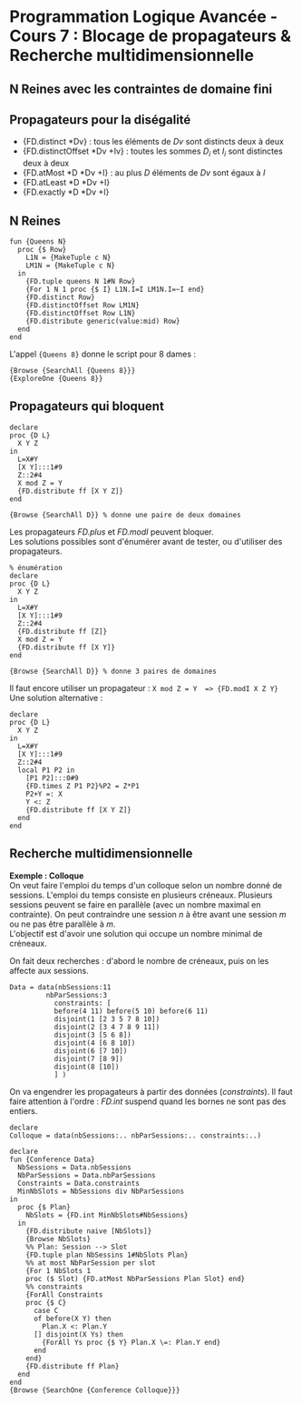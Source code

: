 # Programmation Logique Avancée - Cours 7 : Blocage de propagateurs & Recherche multidimensionnelle

## N Reines avec les contraintes de domaine fini

## Propagateurs pour la diségalité

* {FD.distinct *Dv} : tous les éléments de *Dv* sont distincts deux à deux
* {FD.distinctOffset *Dv +Iv} : toutes les sommes *D<sub>i</sub>*
et *I<sub>i</sub>* sont distinctes deux à deux
* {FD.atMost *D *Dv +I} : au plus *D* éléments de *Dv* sont égaux à *I*
* {FD.atLeast *D *Dv +I}
* {FD.exactly *D *Dv +I}

## N Reines

```
fun {Queens N}
  proc {$ Row}
    L1N = {MakeTuple c N}
    LM1N = {MakeTuple c N}
  in
    {FD.tuple queens N 1#N Row}
    {For 1 N 1 proc {$ I} L1N.I=I LM1N.I=~I end}
    {FD.distinct Row}
    {FD.distinctOffset Row LM1N}
    {FD.distinctOffset Row L1N}
    {FD.distribute generic(value:mid) Row}
  end
end
```

L'appel ```{Queens 8}``` donne le script pour 8 dames :
```
{Browse {SearchAll {Queens 8}}}
{ExploreOne {Queens 8}}
```

## Propagateurs qui bloquent

```
declare
proc {D L}
  X Y Z
in
  L=X#Y
  [X Y]:::1#9
  Z::2#4
  X mod Z = Y
  {FD.distribute ff [X Y Z]}
end

{Browse {SearchAll D}} % donne une paire de deux domaines
```
Les propagateurs *FD.plus* et *FD.modI* peuvent bloquer.  
Les solutions possibles sont d'énumérer avant de tester, ou d'utiliser des
propagateurs.

```
% énumération
declare
proc {D L}
  X Y Z
in
  L=X#Y
  [X Y]:::1#9
  Z::2#4
  {FD.distribute ff [Z]}
  X mod Z = Y
  {FD.distribute ff [X Y]}
end

{Browse {SearchAll D}} % donne 3 paires de domaines
```

Il faut encore utiliser un propagateur : ```X mod Z = Y  => {FD.modI X Z Y}```  
Une solution alternative :  
```
declare
proc {D L}
  X Y Z
in
  L=X#Y
  [X Y]:::1#9
  Z::2#4
  local P1 P2 in
    [P1 P2]:::0#9
    {FD.times Z P1 P2}%P2 = Z*P1
    P2+Y =: X
    Y <: Z
    {FD.distribute ff [X Y Z]}
  end
end
```

## Recherche multidimensionnelle

**Exemple : Colloque**  
On veut faire l'emploi du temps d'un colloque selon un nombre donné de
sessions. L'emploi du temps consiste en plusieurs créneaux. Plusieurs sessions
peuvent se faire en parallèle (avec un nombre maximal en contrainte). On peut
contraindre une session *n* à être avant une session *m* ou ne pas être
parallèle à *m*.  
L'objectif est d'avoir une solution qui occupe un nombre minimal de créneaux.  

On fait deux recherches : d'abord le nombre de créneaux, puis on les affecte
aux sessions.  

```
Data = data(nbSessions:11
         nbParSessions:3
           constraints: [
           before(4 11) before(5 10) before(6 11)
           disjoint(1 [2 3 5 7 8 10])
           disjoint(2 [3 4 7 8 9 11])
           disjoint(3 [5 6 8])
           disjoint(4 [6 8 10])
           disjoint(6 [7 10])
           disjoint(7 [8 9])
           disjoint(8 [10])
           ] )
```
On va engendrer les propagateurs à partir des données (*constraints*). Il faut
faire attention à l'ordre : *FD.int* suspend quand les bornes ne sont pas des
entiers.  
```
declare
Colloque = data(nbSessions:.. nbParSessions:.. constraints:..)

declare
fun {Conference Data}
  NbSessions = Data.nbSessions
  NbParSessions = Data.nbParSessions
  Constraints = Data.constraints
  MinNbSlots = NbSessions div NbParSessions
in
  proc {$ Plan}
    NbSlots = {FD.int MinNbSlots#NbSessions}
  in
    {FD.distribute naive [NbSlots]}
    {Browse NbSlots}
    %% Plan: Session --> Slot
    {FD.tuple plan NbSessins 1#NbSlots Plan}
    %% at most NbParSession per slot
    {For 1 NbSlots 1
    proc ($ Slot) {FD.atMost NbParSessions Plan Slot} end}
    %% constraints
    {ForAll Constraints
    proc {$ C}
      case C
      of before(X Y) then
        Plan.X <: Plan.Y
      [] disjoint(X Ys) then
        {ForAll Ys proc {$ Y} Plan.X \=: Plan.Y end}
      end
    end}
    {FD.distribute ff Plan}
  end
end
{Browse {SearchOne {Conference Colloque}}}
```

